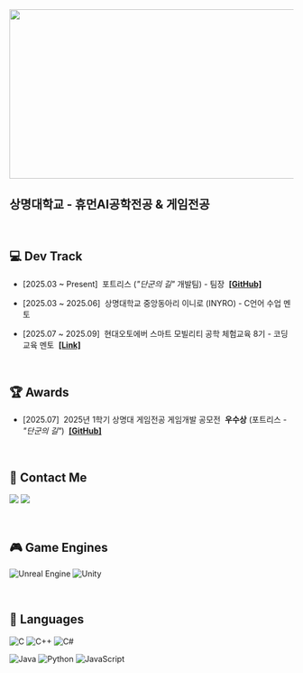 <a href="https://www.gitanimals.org/en_US?utm_medium=image&utm_source=ooohyunwooo&utm_content=farm">
<img
  src="https://render.gitanimals.org/farms/ooohyunwooo"
  width="600"
  height="300"
/>
</a>

<br>

## 상명대학교 - 휴먼AI공학전공 & 게임전공

<br>

## 💻 Dev Track

- [2025.03 ~ Present]&nbsp;&nbsp;포트리스 (_"단군의 길"_ 개발팀) - 팀장&nbsp;&nbsp;[**[GitHub]**](https://github.com/Fortress-SMU)

- [2025.03 ~ 2025.06]&nbsp;&nbsp;상명대학교 중앙동아리 이니로 (INYRO) - C언어 수업 멘토

- [2025.07 ~ 2025.09]&nbsp;&nbsp;현대오토에버 스마트 모빌리티 공학 체험교육 8기 - 코딩 교육 멘토&nbsp;&nbsp;[**[Link]**](https://hyundaiautoeversmart.com)

<br>

## 🏆 Awards

- [2025.07]&nbsp;&nbsp;2025년 1학기 상명대 게임전공 게임개발 공모전&nbsp;&nbsp;**우수상** (포트리스 - _"단군의 길"_)&nbsp;&nbsp;[**[GitHub]**](https://github.com/Fortress-SMU/The-Way-of-Dangun)

<br>

## 📮 Contact Me

<a href="https://www.instagram.com/ooohyunwooo/"><img src="https://img.shields.io/badge/Instagram-%23E4405F?style=for-the-badge&logo=instagram&logoColor=white"/></a> 
<a href="mailto:ooohyunwooo7@gmail.com"><img src="https://img.shields.io/badge/Gmail-D14836?style=for-the-badge&logo=gmail&logoColor=white"/></a>

<br>

## 🎮 Game Engines

![Unreal Engine](https://img.shields.io/badge/unrealengine-%23000000.svg?style=for-the-badge&logo=unrealengine&logoColor=white)
![Unity](https://img.shields.io/badge/unity-%23313131.svg?style=for-the-badge&logo=unity&logoColor=white)

<br>

## 📝 Languages

![C](https://img.shields.io/badge/c-%2300599C.svg?style=for-the-badge&logo=c&logoColor=white)
![C++](https://img.shields.io/badge/C%2B%2B-%234B275F?style=for-the-badge&logo=c%2B%2B&logoColor=white)
![C#](https://img.shields.io/badge/c%23-%23239120.svg?style=for-the-badge&logo=unity&logoColor=white)

![Java](https://img.shields.io/badge/java-%23ED8B00.svg?style=for-the-badge&logo=openjdk&logoColor=white)
![Python](https://img.shields.io/badge/Python-3776AB?style=for-the-badge&logo=python&logoColor=white)
![JavaScript](https://img.shields.io/badge/JavaScript-F7DF1E?style=for-the-badge&logo=javascript&logoColor=black)
